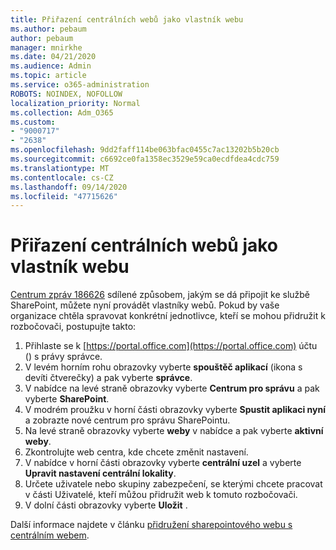 ```yaml
---
title: Přiřazení centrálních webů jako vlastník webu
ms.author: pebaum
author: pebaum
manager: mnirkhe
ms.date: 04/21/2020
ms.audience: Admin
ms.topic: article
ms.service: o365-administration
ROBOTS: NOINDEX, NOFOLLOW
localization_priority: Normal
ms.collection: Adm_O365
ms.custom:
- "9000717"
- "2638"
ms.openlocfilehash: 9dd2faff114be063bfac0455c7ac13202b5b20cb
ms.sourcegitcommit: c6692ce0fa1358ec3529e59ca0ecdfdea4cdc759
ms.translationtype: MT
ms.contentlocale: cs-CZ
ms.lasthandoff: 09/14/2020
ms.locfileid: "47715626"
---
```

# <a name="associate-hub-sites-as-site-owner"></a>Přiřazení centrálních webů jako vlastník webu

[Centrum zpráv 186626](https://admin.microsoft.com/Adminportal/Home?source=applauncher#/MessageCenter?id=MC186626) sdílené způsobem, jakým se dá připojit ke službě SharePoint, můžete nyní provádět vlastníky webů. Pokud by vaše organizace chtěla spravovat konkrétní jednotlivce, kteří se mohou přidružit k rozbočovači, postupujte takto: 

1. Přihlaste se k [https://portal.office.com](https://portal.office.com) účtu () s právy správce.
2. V levém horním rohu obrazovky vyberte **spouštěč aplikací** (ikona s devíti čtverečky) a pak vyberte **správce**.
3. V nabídce na levé straně obrazovky vyberte **Centrum pro správu** a pak vyberte **SharePoint**.
4. V modrém proužku v horní části obrazovky vyberte **Spustit aplikaci nyní** a zobrazte nové centrum pro správu SharePointu.
5. Na levé straně obrazovky vyberte **weby** v nabídce a pak vyberte **aktivní weby**.
6. Zkontrolujte web centra, kde chcete změnit nastavení.
7. V nabídce v horní části obrazovky vyberte **centrální uzel** a vyberte **Upravit nastavení centrální lokality**.
8. Určete uživatele nebo skupiny zabezpečení, se kterými chcete pracovat v části Uživatelé, kteří můžou přidružit web k tomuto rozbočovači.
9. V dolní části obrazovky vyberte **Uložit** .

Další informace najdete v článku [přidružení sharepointového webu s centrálním webem](https://support.office.com/article/associate-a-sharepoint-site-with-a-hub-site-ae0009fd-af04-4d3d-917d-88edb43efc05). 